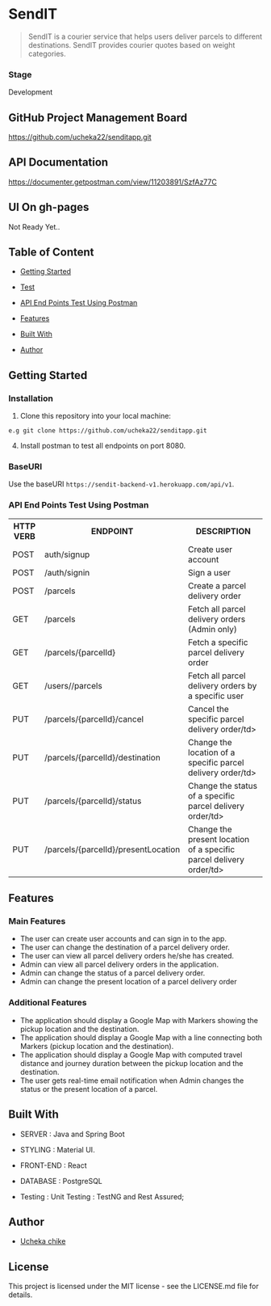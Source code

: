 # SendIT
> SendIT is a courier service that helps users deliver parcels to different destinations. SendIT provides courier quotes based on weight categories.

### Stage
Development

## GitHub Project Management Board
https://github.com/ucheka22/senditapp.git

## API Documentation
https://documenter.getpostman.com/view/11203891/SzfAz77C

## UI On gh-pages
Not Ready Yet..

## Table of Content
 * [Getting Started](#getting-started)

 * [Test](#test)
 
 * [API End Points Test Using Postman](#api-end-points-test-using-postman)
 
 * [Features](#features)
 
 * [Built With](#built-with)
 
 * [Author](#author)


## Getting Started

### Installation
1. Clone this repository into your local machine:
```
e.g git clone https://github.com/ucheka22/senditapp.git
```

4. Install postman to test all endpoints on port 8080.

### BaseURI
Use the baseURI  ```https://sendit-backend-v1.herokuapp.com/api/v1```.

### API End Points Test Using Postman

<table>
<tr><th>HTTP VERB</th><th>ENDPOINT</th><th>DESCRIPTION</th></tr>

<tr><td>POST</td> <td>auth/signup</td><td> Create user account</td></tr>

<tr><td>POST</td> <td>/auth/signin</td>  <td>Sign a user</td></tr>

<tr><td>POST</td> <td>/parcels</td><td>Create a parcel delivery order</td></tr>

<tr><td>GET</td><td>/parcels</td><td>Fetch all parcel delivery orders (Admin only)</td></tr>

<tr><td>GET</td> <td>/parcels/{parcelId}</td><td>Fetch a specific parcel delivery order</td></tr>

<tr><td>GET</td> <td>/users/<userId>/parcels</td>  <td>Fetch all parcel delivery orders by a specific user</td></tr>

<tr><td>PUT</td> <td>/parcels/{parcelId}/cancel</td><td>Cancel the specific parcel delivery order/td></tr>

<tr><td>PUT</td> <td>/parcels/{parcelId}/destination</td><td>Change the location of a specific parcel delivery order/td></tr>

<tr><td>PUT</td> <td>/parcels/{parcelId}/status</td><td>Change the status of a specific parcel delivery order/td></tr>

<tr><td>PUT</td> <td>/parcels/{parcelId}/presentLocation</td><td>Change the present location of a specific parcel delivery order/td></tr>

</table>

## Features

 ### Main Features
 * The user can create user accounts and can sign in to the app. 
 * The user can change the destination of a parcel delivery order. 
 * The user can view all parcel delivery orders he/she has created. 
 * Admin can view all parcel delivery orders in the application. 
 * Admin can change the status of a parcel delivery order. 
 * Admin can change the present location of a parcel delivery order
 
 ### Additional Features

 * The application should display a Google Map with Markers showing the pickup location and the destination. 
 * The application should display a Google Map with a line connecting both Markers (pickup location and the		destination). 
 * The application should display a Google Map with computed travel distance and journey duration between the pickup location and the destination. 
 * The user gets real-time email notification when Admin changes the status or the present location of a parcel.

## Built With

* SERVER : Java and Spring Boot

* STYLING : Material UI.

* FRONT-END : React 

* DATABASE : PostgreSQL

* Testing : Unit Testing : TestNG and Rest Assured;

## Author
*  [Ucheka chike](https://twitter.com/ucheka_wilson)

## License
This project is licensed under the MIT license - see the LICENSE.md file for details.

